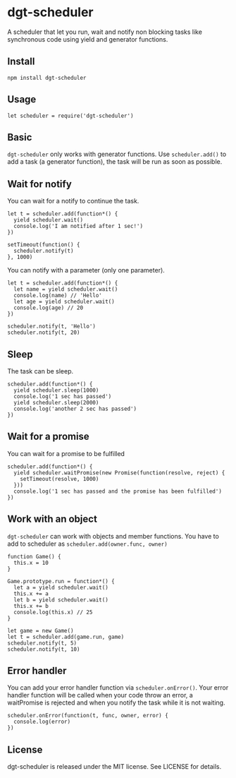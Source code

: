 # dgt-scheduler
A scheduler that let you run, wait and notify non blocking tasks like synchronous code using yield and generator functions.

## Install
    npm install dgt-scheduler

## Usage
    let scheduler = require('dgt-scheduler')

## Basic
`dgt-scheduler` only works with generator functions.
Use `scheduler.add()` to add a task (a generator function), the task will be run as soon as possible.

## Wait for notify
You can wait for a notify to continue the task.

```
let t = scheduler.add(function*() {
  yield scheduler.wait()
  console.log('I am notified after 1 sec!')
})

setTimeout(function() {
  scheduler.notify(t)
}, 1000)
```

You can notify with a parameter (only one parameter).

```
let t = scheduler.add(function*() {
  let name = yield scheduler.wait()
  console.log(name) // 'Hello'
  let age = yield scheduler.wait()
  console.log(age) // 20
})

scheduler.notify(t, 'Hello')
scheduler.notify(t, 20)
```

## Sleep
The task can be sleep.

```
scheduler.add(function*() {
  yield scheduler.sleep(1000)
  console.log('1 sec has passed')
  yield scheduler.sleep(2000)
  console.log('another 2 sec has passed')
})
```

## Wait for a promise
You can wait for a promise to be fulfilled

```
scheduler.add(function*() {
  yield scheduler.waitPromise(new Promise(function(resolve, reject) {
    setTimeout(resolve, 1000)
  }))
  console.log('1 sec has passed and the promise has been fulfilled')
})
```

## Work with an object
`dgt-scheduler` can work with objects and member functions.
You have to add to scheduler as `scheduler.add(owner.func, owner)`

```
function Game() {
  this.x = 10
}

Game.prototype.run = function*() {
  let a = yield scheduler.wait()
  this.x += a
  let b = yield scheduler.wait()
  this.x += b
  console.log(this.x) // 25
}

let game = new Game()
let t = scheduler.add(game.run, game)
scheduler.notify(t, 5)
scheduler.notify(t, 10)
```

## Error handler
You can add your error handler function via `scheduler.onError()`.
Your error handler function will be called when your code throw an error, a waitPromise is rejected and when you notify the task while it is not waiting.

```
scheduler.onError(function(t, func, owner, error) {
  console.log(error)
})
```

## License
dgt-scheduler is released under the MIT license. See LICENSE for details.
